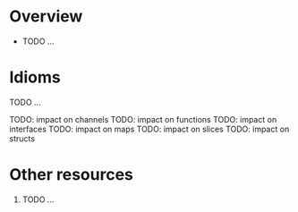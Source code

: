 # Overview
- TODO ...


# Idioms
TODO ...


TODO: impact on channels
TODO: impact on functions
TODO: impact on interfaces
TODO: impact on maps
TODO: impact on slices
TODO: impact on structs


# Other resources
1. TODO ...
